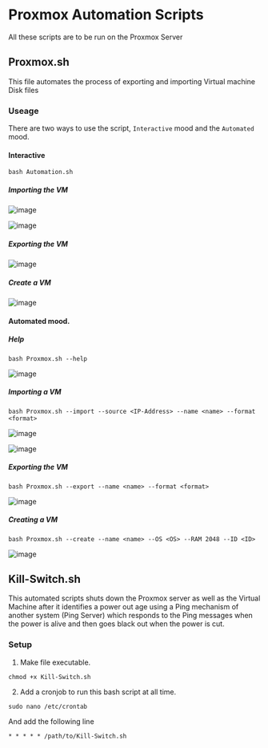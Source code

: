 # Proxmox Automation Scripts

All these scripts are to be run on the Proxmox Server

## Proxmox.sh
This file automates the process of exporting and importing Virtual machine Disk files

### Useage

There are two ways to use the script, `Interactive` mood and the `Automated` mood.

#### Interactive
```
bash Automation.sh
```

##### Importing the VM
![image](https://github.com/Rao-Pranava/Automation-Scripts/assets/93928268/5ae6ea7b-d2cd-4685-9c75-94ef9f722167)

![image](https://github.com/Rao-Pranava/Automation-Scripts/assets/93928268/ee3a977c-4b6d-4202-be6f-fa7a496f2588)

##### Exporting the VM
![image](https://github.com/Rao-Pranava/Automation-Scripts/assets/93928268/2e971203-7f3d-40fd-a204-ccb40fb40ef2)

##### Create a VM
![image](https://github.com/Rao-Pranava/Automation-Scripts/assets/93928268/6c2a996f-4b8b-476f-a68f-a159eacc022f)


#### Automated mood.

##### Help

```
bash Proxmox.sh --help
```
![image](https://github.com/Rao-Pranava/Automation-Scripts/assets/93928268/afb2e504-fb03-4815-b8a5-e3ee7e5b78ad)

##### Importing a VM

```
bash Proxmox.sh --import --source <IP-Address> --name <name> --format <format>
```
![image](https://github.com/Rao-Pranava/Automation-Scripts/assets/93928268/8eb5b7c0-f1f8-4487-907b-2e7c0266b10c)

![image](https://github.com/Rao-Pranava/Automation-Scripts/assets/93928268/ee3a977c-4b6d-4202-be6f-fa7a496f2588)


##### Exporting the VM

```
bash Proxmox.sh --export --name <name> --format <format>
```
![image](https://github.com/Rao-Pranava/Automation-Scripts/assets/93928268/77003e79-1875-46d0-8e23-e3a9999798b5)

##### Creating a VM

```
bash Proxmox.sh --create --name <name> --OS <OS> --RAM 2048 --ID <ID>
```
![image](https://github.com/Rao-Pranava/Automation-Scripts/assets/93928268/76a055f8-7a48-4b06-8c64-a804335849e4)

## Kill-Switch.sh

This automated scripts shuts down the Proxmox server as well as the Virtual Machine after it identifies a power out age using a Ping mechanism of another system (Ping Server) which responds to the Ping messages when the power is alive and then goes black out when the power is cut.

### Setup

1. Make file executable.

```
chmod +x Kill-Switch.sh
```

2. Add a cronjob to run this bash script at all time.

```
sudo nano /etc/crontab
```
And add the following line

```
* * * * * /path/to/Kill-Switch.sh
```
